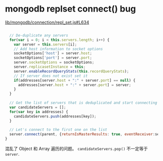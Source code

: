 # mongodb replset connect() bug

[lib/mongodb/connection/repl_set.js#L634](https://github.com/mongodb/node-mongodb-native/blob/aae83eadad49f97f94d43ecc9c933fcbeb29b3a8/lib/mongodb/connection/repl_set.js#L634)

```js

  // De-duplicate any servers
  for(var i = 0; i < this.servers.length; i++) {
    var server = this.servers[i];    
    // Add host information to socket options
    socketOptions['host'] = server.host;
    socketOptions['port'] = server.port;      
    server.socketOptions = socketOptions;
    server.replicasetInstance = this;
    server.enableRecordQueryStats(this.recordQueryStats);
    // If server does not exist set it
    if(addresses[server.host + ":" + server.port] == null) {
      addresses[server.host + ":" + server.port] = server;
    }
  }
  
  // Get the list of servers that is deduplicated and start connecting
  var candidateServers = [];
  for(var key in addresses) {
    candidateServers.push(addresses[key]);
  }
    
  // Let's connect to the first one on the list
  server.connect(parent, {returnIsMasterResults: true, eventReceiver:server}, _connectHandler(this, candidateServers, candidateServers.pop()));
}
```

混乱了 Object 和 Array 遍历的问题。
`candidateServers.pop()` 不一定等于 `server`.

